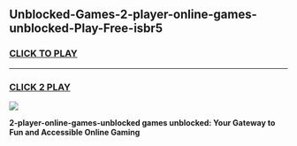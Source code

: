
## Unblocked-Games-2-player-online-games-unblocked-Play-Free-isbr5
<h3>
<a href="https://premium76.site?title=2-player-online-games-unblocked&ref=18A1">CLICK TO PLAY</a></h3>
<hr>

<h3>
<a href="https://premium76.site?title=2-player-online-games-unblocked&ref=18A1">CLICK 2 PLAY</a>
  
</h3>

<a href="https://premium76.site?title=2-player-online-games-unblocked&ref=18A1"><img src="https://clearcache.store/games.png"></a>


**2-player-online-games-unblocked games unblocked: Your Gateway to Fun and Accessible Online Gaming**
